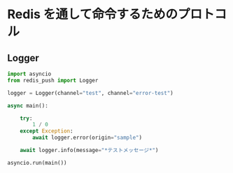 # Redis を通して命令するためのプロトコル

## Logger

```python
import asyncio
from redis_push import Logger

logger = Logger(channel="test", channel="error-test")

async main():

    try:
        1 / 0
    except Exception:
        await logger.error(origin="sample")

    await logger.info(message="*テストメッセージ*")

asyncio.run(main())
```

